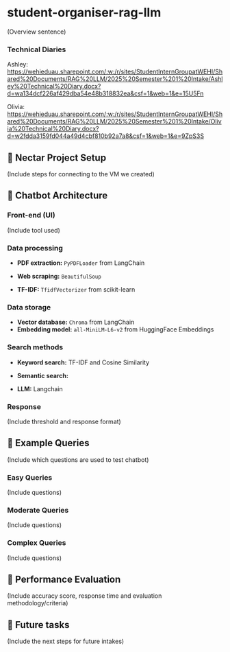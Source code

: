 # student-organiser-rag-llm

(Overview sentence)

### Technical Diaries
Ashley:
https://wehieduau.sharepoint.com/:w:/r/sites/StudentInternGroupatWEHI/Shared%20Documents/RAG%20LLM/2025%20Semester%201%20Intake/Ashley%20Technical%20Diary.docx?d=wa134dcf226af429dba54e48b318832ea&csf=1&web=1&e=15U5Fn 

Olivia: 
https://wehieduau.sharepoint.com/:w:/r/sites/StudentInternGroupatWEHI/Shared%20Documents/RAG%20LLM/2025%20Semester%201%20Intake/Olivia%20Technical%20Diary.docx?d=w2fdda3159fd044a49d4cbf810b92a7a8&csf=1&web=1&e=9ZpS3S

## 🍯 Nectar Project Setup

(Include steps for connecting to the VM we created)

## 🔧 Chatbot Architecture
### Front-end (UI)

(Include tool used)

### Data processing

- **PDF extraction:** `PyPDFLoader` from LangChain

- **Web scraping:** `BeautifulSoup`

- **TF-IDF:** `TfidfVectorizer` from scikit-learn

### Data storage

- **Vector database:** `Chroma` from LangChain
- **Embedding model:** `all-MiniLM-L6-v2` from HuggingFace Embeddings

### Search methods

- **Keyword search:** TF-IDF and Cosine Similarity

- **Semantic search:** 

- **LLM:** Langchain

### Response

(Include threshold and response format)

## 📝 Example Queries

(Include which questions are used to test chatbot)

### Easy Queries

(Include questions)

### Moderate Queries

(Include questions)

### Complex Queries

(Include questions)

## 🔬 Performance Evaluation

(Include accuracy score, response time and evaluation methodology/criteria)

## 🚀 Future tasks

(Include the next steps for future intakes)
